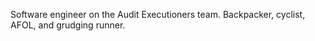 Software engineer on the Audit Executioners team.
Backpacker, cyclist, AFOL, and grudging runner.

<!---
myronauditboard/myronauditboard is a ✨ special ✨ repository because its `README.md` (this file) appears on your GitHub profile.
You can click the Preview link to take a look at your changes.
--->
